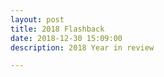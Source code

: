 ```yaml
---
layout: post
title: 2018 Flashback
date: 2018-12-30 15:09:00
description: 2018 Year in review

---
```

